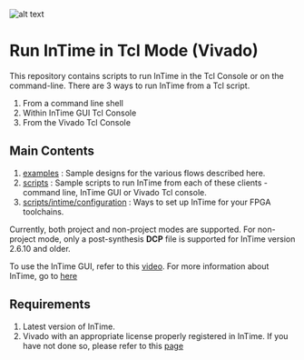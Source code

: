 ![alt text](images/Plunify_Logo_300.png)

# Run InTime in Tcl Mode (Vivado)
This repository contains scripts to run InTime in the Tcl Console or on the command-line. There are 3 ways to run InTime from a Tcl script.
1. From a command line shell
2. Within InTime GUI Tcl Console
3. From the Vivado Tcl Console

## Main Contents
1. [examples](examples/) : Sample designs for the various flows described here.
2. [scripts](scripts/) : Sample scripts to run InTime from each of these clients - command line, InTime GUI or Vivado Tcl console. 
3. [scripts/intime/configuration](scripts/intime/configuration/) : Ways to set up InTime for your FPGA toolchains.

Currently, both project and non-project modes are supported. 
For non-project mode, only a post-synthesis **DCP** file is supported for InTime version 2.6.10 and older. 

To use the InTime GUI, refer to this [video](https://www.youtube.com/watch?v=lQvY_XZ3R7w).
For more information about InTime, go to [here](https://www.plunify.com/en/intime/)

## Requirements
1. Latest version of InTime.
2. Vivado with an appropriate license properly registered in InTime. If you have not done so, please refer to this [page](scripts/intime/configuration)

